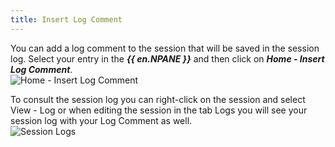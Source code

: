 ```yaml
---
title: Insert Log Comment
---
```

You can add a log comment to the session that will be saved in the session log. Select your entry in the ***{{ en.NPANE }}*** and then click on ***Home - Insert Log Comment***.  
![Home - Insert Log Comment](https://webdevolutions.azureedge.net/docs/en/rdm/mac/clip10330.png) 

To consult the session log you can right-click on the session and select View - Log or when editing the session in the tab Logs you will see your session log with your Log Comment as well.  
![Session Logs](https://webdevolutions.azureedge.net/docs/en/rdm/mac/clip10125.png) 


